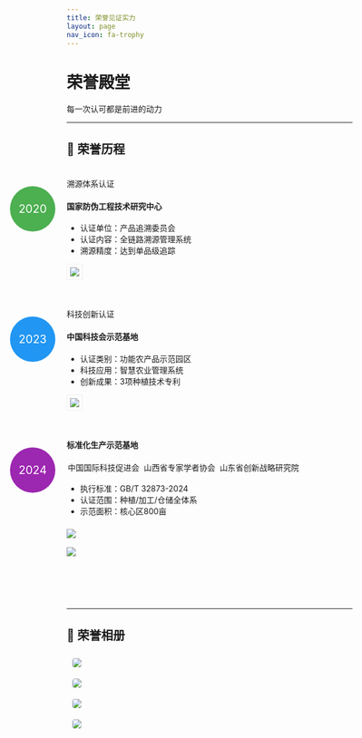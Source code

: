 ```yaml
---
title: 荣誉见证实力
layout: page
nav_icon: fa-trophy
---
```


<div class="text-center header-section">
    <h1>荣誉殿堂 <i class="fa fa-trophy" style="color:#FFD700"></i></h1>
    <p class="lead">每一次认可都是前进的动力</p>
</div>

---

## 📅 荣誉历程

<div class="timeline">

<!--- 2020年里程碑 --->
<div class="timeline-item">
    <div class="timeline-badge" style="background:#4CAF50">2020</div>
    <div class="panel panel-success">
        <div class="panel-heading">
            <i class="fa fa-qrcode"></i> 溯源体系认证
        </div>
        <div class="panel-body">
            <div class="row">
                <div class="col-md-8">
                    <h4>国家防伪工程技术研究中心</h4>
                    <ul>
                        <li>认证单位：产品追溯委员会</li>
                        <li>认证内容：全链路溯源管理系统</li>
                        <li>溯源精度：达到单品级追踪</li>
                    </ul>
                </div>
                <div class="col-md-4">
                    <img src="https://cdn.jsdelivr.net/gh/qiangyuguo/CDN/cooperation/images/index/image38.min.png" 
                         class="img-responsive cert-img">
                </div>
            </div>
        </div>
    </div>
</div>

<!--- 2023年里程碑 --->
<div class="timeline-item">
    <div class="timeline-badge" style="background:#2196F3">2023</div>
    <div class="panel panel-info">
        <div class="panel-heading">
            <i class="fa fa-flask"></i> 科技创新认证
        </div>
        <div class="panel-body">
            <div class="row">
                <div class="col-md-8">
                    <h4>中国科技会示范基地</h4>
                    <ul>
                        <li>认证类别：功能农产品示范园区</li>
                        <li>科技应用：智慧农业管理系统</li>
                        <li>创新成果：3项种植技术专利</li>
                    </ul>
                </div>
                <div class="col-md-4">
                    <img src="https://cdn.jsdelivr.net/gh/qiangyuguo/CDN/cooperation/images/index/image34.min.png" 
                         class="img-responsive cert-img">
                </div>
            </div>
        </div>
    </div>
</div>

<!--- 2024年里程碑 --->
<div class="timeline-item">
    <div class="timeline-badge" style="background:#9C27B0">2024</div>
    <div class="panel panel-purple">
        <div class="panel-body">
            <div class="row">
                <div class="col-md-6">
                    <h4><i class="fa fa-star"></i> 标准化生产示范基地</h4>
                    <p class="org-list">
                        <span class="label label-primary">中国国际科技促进会</span>
                        <span class="label label-info">山西省专家学者协会</span>
                        <span class="label label-success">山东省创新战略研究院</span>
                    </p>
                    <ul>
                        <li>执行标准：GB/T 32873-2024</li>
                        <li>认证范围：种植/加工/仓储全体系</li>
                        <li>示范面积：核心区800亩</li>
                    </ul>
                </div>
                <div class="col-md-6">
                    <div class="row">
                        <div class="col-xs-6">
                            <img src="https://cdn.jsdelivr.net/gh/qiangyuguo/CDN/cooperation/images/index/image35.min.png" 
                                 class="img-responsive thumbnail">
                        </div>
                        <div class="col-xs-6">
                            <img src="https://cdn.jsdelivr.net/gh/qiangyuguo/CDN/cooperation/images/index/image36.min.png" 
                                 class="img-responsive thumbnail">
                        </div>
                    </div>
                </div>
            </div>
        </div>
    </div>
</div>

</div>

---

## 📸 荣誉相册

<div class="row gallery">
    <div class="col-xs-6 col-md-3">
        <img src="https://cdn.jsdelivr.net/gh/qiangyuguo/CDN/cooperation/images/index/image40.min.png" 
             class="img-responsive">
    </div>
    <div class="col-xs-6 col-md-3">
        <img src="https://cdn.jsdelivr.net/gh/qiangyuguo/CDN/cooperation/images/index/image42.min.png" 
             class="img-responsive">
    </div>
    <div class="col-xs-6 col-md-3">
        <img src="https://cdn.jsdelivr.net/gh/qiangyuguo/CDN/cooperation/images/index/image43.min.png" 
             class="img-responsive">
    </div>
    <div class="col-xs-6 col-md-3">
        <img src="https://cdn.jsdelivr.net/gh/qiangyuguo/CDN/cooperation/images/index/image47.min.png" 
             class="img-responsive">
    </div>
    <!-- 重复上述结构添加其他图片 -->
</div>

<style>
.timeline {
    position: relative;
    padding: 20px 0;
}
.timeline-item {
    margin-bottom: 50px;
    position: relative;
}
.timeline-badge {
    width: 80px;
    height: 80px;
    border-radius: 50%;
    color: white;
    font-size: 20px;
    text-align: center;
    line-height: 80px;
    position: absolute;
    left: -100px;
    top: 15px;
}
.panel-purple {
    border-color: #9C27B0;
}
.panel-purple > .panel-heading {
    background: #9C27B0;
    color: white;
}
.cert-img {
    border: 1px solid #eee;
    padding: 5px;
}
.gallery img {
    margin: 10px;
    border-radius: 4px;
    transition: transform 0.3s;
}
.gallery img:hover {
    transform: scale(1.03);
}
.org-list {margin:15px 0}
.label {margin:2px; display:inline-block}
.thumbnail {margin:8px 0}
@media (max-width: 768px) {
    .timeline-badge {
        left: 0;
        top: -40px;
    }
}
</style>